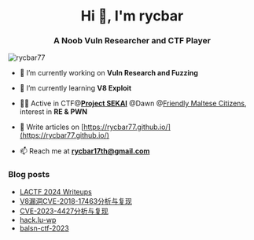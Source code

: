 <h1 align="center">Hi 👋, I'm rycbar</h1>
<h3 align="center">A Noob Vuln Researcher and CTF Player</h3>

<p align="left"> <img src="https://komarev.com/ghpvc/?username=rycbar77&label=Profile%20views&color=0e75b6&style=flat" alt="rycbar77" /> </p>

- 🔭 I’m currently working on **Vuln Research and Fuzzing**

- 🌱 I’m currently learning **V8 Exploit**

- 👨‍💻 Active in CTF@[**Project SEKAI**](https://sekai.team/) @Dawn @[Friendly Maltese Citizens](https://ctf.mt/), interest in **RE & PWN**

- 📝 Write articles on [https://rycbar77.github.io/](https://rycbar77.github.io/)

- 📫 Reach me at **rycbar17th@gmail.com**

### Blog posts
<!-- BLOG-POST-LIST:START -->
- [LACTF 2024 Writeups](https://rycbar77.github.io/2024/02/19/lactf-wp/)
- [V8漏洞CVE-2018-17463分析与复现](https://rycbar77.github.io/2023/12/01/V8%E6%BC%8F%E6%B4%9ECVE-2018-17463%E5%88%86%E6%9E%90%E4%B8%8E%E5%A4%8D%E7%8E%B0/)
- [CVE-2023-4427分析与复现](https://rycbar77.github.io/2023/12/01/CVE-2023-4427%E5%88%86%E6%9E%90%E4%B8%8E%E5%A4%8D%E7%8E%B0/)
- [hack.lu-wp](https://rycbar77.github.io/2023/10/23/hack-lu-wp/)
- [balsn-ctf-2023](https://rycbar77.github.io/2023/10/11/balsn-ctf-2023/)
<!-- BLOG-POST-LIST:END -->

<!--<p><img align="center" src="https://github-readme-stats.vercel.app/api/top-langs?username=rycbar77&show_icons=true&locale=en&layout=compact" alt="rycbar77" /></p>-->

<!--<p>&nbsp;<img align="center" src="https://github-readme-stats.vercel.app/api?username=rycbar77&show_icons=true&locale=en" alt="rycbar77" /></p>-->
